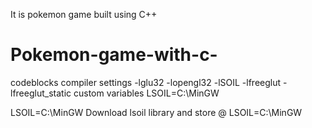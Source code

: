 It is pokemon game built using C++
# Pokemon-game-with-c-
codeblocks compiler settings
-lglu32 -lopengl32 -lSOIL -lfreeglut  -lfreeglut_static
custom variables
LSOIL=C:\MinGW

LSOIL=C:\MinGW
Download lsoil library and store @  LSOIL=C:\MinGW
